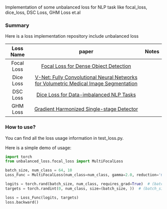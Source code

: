 

Implementation of some unbalanced loss for NLP task like focal_loss, dice_loss, DSC Loss, GHM Loss et.al
### Summary
Here is a loss implementation repository include unbalanced loss

| Loss Name | paper | Notes |
| :-----:| :----: | :----: |
| Focal Loss | [Focal Loss for Dense Object Detection](https://arxiv.org/abs/1708.02002) |  |
| Dice Loss | [V-Net: Fully Convolutional Neural Networks for Volumetric Medical Image Segmentation](https://arxiv.org/abs/1606.04797) |  |
| DSC Loss | [Dice Loss for Data-imbalanced NLP Tasks](https://arxiv.org/pdf/1911.02855.pdf) |  |
| GHM Loss | [Gradient Harmonized Single-stage Detector](https://www.aaai.org/ojs/index.php/AAAI/article/download/4877/4750) |  |

### How to use?
You can find all the loss usage information in test_loss.py.  
 
Here is a simple demo of usage:
```python
import torch
from unbalanced_loss.focal_loss import MultiFocalLoss

batch_size, num_class = 64, 10
Loss_Func = MultiFocalLoss(num_class=num_class, gamma=2.0, reduction='mean')

logits = torch.rand(batch_size, num_class, requires_grad=True)  # (batch_size, num_classes)
targets = torch.randint(0, num_class, size=(batch_size, ))  # (batch_size, )

loss = Loss_Func(logits, targets)
loss.backward()
```